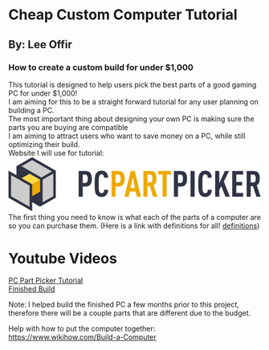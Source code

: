 # Cheap Custom Computer Tutorial
## By: Lee Offir
### How to create a custom build for under $1,000</br>
This tutorial is designed to help users pick the best parts of a good gaming PC for under $1,000!</br>
I am aiming for this to be a straight forward tutorial for any user planning on building a PC. </br>
The most important thing about designing your own PC is making sure the parts you are buying are compatible</br>
I am aiming to attract users who want to save money on a PC, while still optimizing their build. </br>
Website I will use for tutorial:</br>
[![PC Part Picker](https://github.com/leeoffir/CustomComputerTutorial/blob/master/PCPARTPICKER.png)](https://pcpartpicker.com)</br>
The first thing you need to know is what each of the parts of a computer are so you can purchase them. (Here is a link with definitions for all! [definitions](https://www.pcgamer.com/the-visual-pc-parts-guide/))  </br>

# Youtube Videos
[PC Part Picker Tutorial](https://youtu.be/GqwWl3_U6_s)</br>
[Finished Build](https://youtu.be/2yuOsYuS2C8)</br>

Note: I helped build the finished PC a few months prior to this project, therefore there will be a couple parts that are different due to the budget. </br>

Help with how to put the computer together:</br>
https://www.wikihow.com/Build-a-Computer

